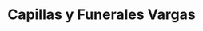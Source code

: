 ---
title: "Capillas y Funerales Vargas"
url: /puerto-de-san-jose/capillas-y-funerales-vargas/
shop: directores de funerarias
---
